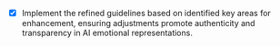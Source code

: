 - [x] Implement the refined guidelines based on identified key areas for enhancement, ensuring adjustments promote authenticity and transparency in AI emotional representations.
